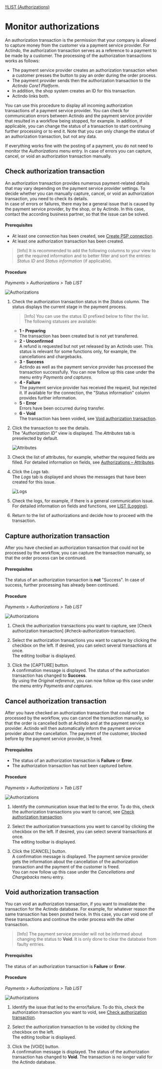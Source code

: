 [!!LIST (Authorizations)](../UserInterface/01a_ListAuthorizations.md)

# Monitor authorizations

An authorization transaction is the permission that your company is allowed to capture money from the customer via a payment service provider. For Actindo, the authorization transaction serves as a reference to a payment to be made by a customer. The processing of the authorization transactions works as follows: 
-   The payment service provider creates an authorization transaction when a customer presses the button to pay an order during the order process.   
- The payment provider sends then the authorization transaction to the *Actindo Core1 Platform*.    
- In addition, the shop system creates an ID for this transaction.  
- Actindo links both.   

You can use this procedure to display all incoming authorization transactions of a payment service provider. You can check for communication errors between Actindo and the payment service provider that resulted in a workflow being stopped, for example. In addition, if applicable, you can change the status of a transaction to start continuing further processing or to end it. Note that you can only change the status of an authorization transaction, but not any data.  

If everything works fine with the posting of a payment, you do not need to monitor the *Authorizations* menu entry. In case of errors you can capture, cancel, or void an authorization transaction manually.   



## Check authorization transaction

An authorization transaction provides numerous payment-related details that may vary depending on the payment service provider settings. To decide whether you can manually capture, cancel, or void an authorization transaction, you need to check its details.   
In case of errors or failures, there may be a general issue that is caused by the payment service provider, by the shop, or by Actindo. In this case, contact the according business partner, so that the issue can be solved.

#### Prerequisites

- At least one connection has been created, see [Create PSP connection](../Integration/01_ManageConnection.md#create-psp-connection).
- At least one authorization transaction has been created.

 > [Info] It is recommended to add the following columns to your view to get the required information and to better filter and sort the entries: *Status ID* and *Status information* (if applicable).    

#### Procedure

*Payments > Authorizations > Tab LIST*

![Authorizations](../../Assets/Screenshots/Payments/Authorizations/LISTAuthorizations.png "[Authorizations]")

1. Check the authorization transaction status in the *Status* column. The status displays the current stage in the payment process. 

   > [Info] You can use the status ID prefixed below to filter the list. The following statuses are available:   

    - **1 - Preparing**  
        The transaction has been created but is not yet transferred.
    - **2 - Unconfirmed**   
        A refund is requested but not yet released by an Actindo user. This status is relevant for some functions only, for example, the cancellations and chargebacks.
    - **3 - Success**  
        Actindo as well as the payment service provider has processed the transaction successfully.
        You can now follow up this case under the menu entry *Payments and captures*. <!---Stefan ist das richtig?-->
    - **4 - Failure**   
        The payment service provider has received the request, but rejected it. If available for the connection, the "Status information" column provides further information.
    - **5 - Error**   
        Errors have been occurred during transfer.
    - **6 - Void**   
        The transaction has been voided, see [Void authorization transaction](#void-authorization-transaction).
    
2. Click the transaction to see the details.   
    The *"Authorization ID"* view is displayed. The *Attributes* tab is preselected by default.   
     
    ![Attributes](../../Assets/Screenshots/Payments/Authorizations/AuthorizationAttributes.png "[Attributes]")

3. Check the list of attributes, for example, whether the required fields are filled. For detailed information on fields, see [Authorizations &ndash; Attributes](../UserInterface/01a_ListAuthorizations.md#authorization-–-attributes).

4. Click the *Logs* tab.   
    The *Logs* tab is displayed and shows the messages that have been created for this issue. 

   ![Logs](../../Assets/Screenshots/Payments/Authorizations/AuthorizationLogs.png "[Logs]")

5. Check the logs, for example, if there is a general communication issue.
    For detailed information on fields and functions, see [LIST (Logging)](../UserInterface/07a_ListLogging.md).

6. Return to the list of authorizations and decide how to proceed with the transaction.



## Capture authorization transaction

After you have checked an authorization transaction that could not be processed by the workflow, you can capture the transaction manually, so that the order process can be continued.

#### Prerequisites

The status of an authorization transaction is **not** "Success". In case of success, further processing has already been continued.<!---Stimmt das oder gibt es noch mehr?-->   

#### Procedure

*Payments > Authorizations > Tab LIST*

![Authorizations](../../Assets/Screenshots/Payments/Authorizations/LISTAuthorizations.png "[Authorizations]")

1. Check the authorization transactions you want to capture, see [Check authorization transaction]
(#check-authorization-transaction).

2. Select the authorization transactions you want to capture by clicking the checkbox on the left. If desired, you can select several transactions at once.   
    The editing toolbar is displayed.

3. Click the [CAPTURE] button.    
    A confirmation message is displayed. The status of the authorization transaction has changed to **Success**.   
    By using the *Original reference*, you can now follow up this case under the menu entry *Payments and captures*. <!---Stefan ist das richtig?--> 
   
  

## Cancel authorization transaction

After you have checked an authorization transaction that could not be processed by the workflow, you can cancel the transaction manually, so that the order is cancelled both at Actindo and at the payment service provider. Actindo will then automatically inform the payment service provider about the cancellation. The payment of the customer, blocked before by the payment service provider, is freed.

#### Prerequisites

- The status of an authorization transaction is **Failure** or **Error**. 
- The authorization transaction has not been captured before.

#### Procedure

*Payments > Authorizations > Tab LIST*

![Authorizations](../../Assets/Screenshots/Payments/Authorizations/LISTAuthorizations.png "[Authorizations]")

1. Identify the communication issue that led to the error. To do this, check the authorization transactions you want to cancel, see [Check authorization transaction](#check-authorization-transaction).

2. Select the authorization transactions you want to cancel by clicking the checkbox on the left. If desired, you can select several transactions at once.    
    The editing toolbar is displayed.

3. Click the [CANCEL] button.   
    A confirmation message is displayed. 
    The payment service provider gets the information about the cancellation of the authorization transaction and the payment of the customer is freed.  
    You can now follow up this case under the *Cancellations and Chargebacks* menu entry.
   
   


## Void authorization transaction

You can void an authorization transaction, if you want to invalidate the transaction for the Actindo database. For example, for whatever reason the same transaction has been posted twice. In this case, you can void one of these transactions and continue the order process with the other transaction.

> [Info] The payment service provider will not be informed about changing the status to **Void**. It is only done to clear the database from faulty entries.

#### Prerequisites

The status of an authorization transaction is **Failure** or **Error**.

#### Procedure

*Payments > Authorizations > Tab LIST*

![Authorizations](../../Assets/Screenshots/Payments/Authorizations/LISTAuthorizations.png "[Authorizations]")


1. Identify the issue that led to the error/failure. To do this, check the authorization transaction you want to void, see [Check authorization transaction](#check-authorization-transaction).

2. Select the authorization transaction to be voided by clicking the checkbox on the left.   
    The editing toolbar is displayed.

3. Click the [VOID] button.   
    A confirmation message is displayed. The status of the authorization transaction has changed to **Void**. The transaction is no longer valid for the Actindo database.